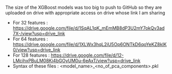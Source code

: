 The size of the XGBoost models was too big to push to GitHub so they are uploaded on drive with appropriate access on drive whose link I am sharing
- For 32 features : https://drive.google.com/file/d/1SqAL1qK_mEmMB8dP3U2mY7okQv3ad7X-/view?usp=drive_link
- For 64 features : https://drive.google.com/file/d/1XLWx3hqL2iU5Op6ONTkD6qoYeKZ8kIK0/view?usp=drive_link
- For 128 features : https://drive.google.com/file/d/12-LMcihxPBuLM08Ki4bGOyUM0u-6eAxT/view?usp=drive_link
- Syntax of these files : <model_name>_<no_of_pca_components>.pkl

